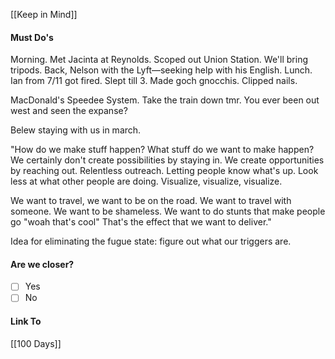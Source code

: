[[Keep in Mind]]
#### Must Do's

Morning. Met Jacinta at Reynolds. Scoped out Union Station. We'll bring tripods. Back, Nelson with the Lyft—seeking help with his English. Lunch. Ian from 7/11 got fired. Slept till 3. Made goch gnocchis. Clipped nails. 

MacDonald's Speedee System.
Take the train down tmr.
You ever been out west and seen the expanse?

Belew staying with us in march.

"How do we make stuff happen? What stuff do we want to make happen?
We certainly don't create possibilities by staying in. 
We create opportunities by reaching out.
Relentless outreach. Letting people know what's up. 
Look less at what other people are doing. 
Visualize, visualize, visualize.

We want to travel, we want to be on the road. 
We want to travel with someone. 
We want to be shameless. 
We want to do stunts that make people go "woah that's cool"
That's the effect that we want to deliver."


Idea for eliminating the fugue state:
figure out what our triggers are.
#### Are we closer?
- [ ] Yes
- [ ] No
#### Link To
[[100 Days]]
